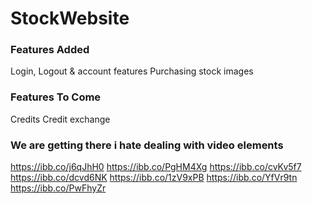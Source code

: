 # StockWebsite
<h3>Features Added</h3>
Login, Logout & account features 
Purchasing stock images




<h3>Features To Come</h3>
Credits
Credit exchange


<h3>We are getting there i hate dealing with video elements</h3>

https://ibb.co/j6qJhH0
https://ibb.co/PgHM4Xg
https://ibb.co/cvKv5f7
https://ibb.co/dcvd6NK
https://ibb.co/1zV9xPB
https://ibb.co/YfVr9tn
https://ibb.co/PwFhyZr
